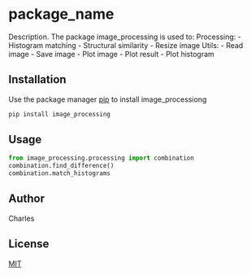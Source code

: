 # package_name

Description. 
The package image_processing is used to:
	Processing:
		- Histogram matching
		- Structural similarity
		- Resize image
	Utils:
		- Read image
		- Save image
		- Plot image
		- Plot result
		- Plot histogram

## Installation

Use the package manager [pip](https://pip.pypa.io/en/stable/) to install image_processiong

```bash
pip install image_processing
```

## Usage

```python
from image_processing.processing import combination
combination.find_difference()
combination.match_histograms
```

## Author
Charles

## License
[MIT](https://choosealicense.com/licenses/mit/)